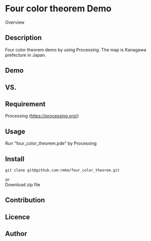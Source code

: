 Four color theorem Demo
====

Overview

## Description
Four color theorem demo by using Processing. The map is Kanagawa prefecture in Japan.

## Demo

## VS. 

## Requirement
Processing (https://processing.org/)

## Usage
Run "four_color_theorem.pde" by Processing

## Install
```
git clone git@github.com:rmkm/four_color_theorem.git
```
or  
Download zip file

## Contribution

## Licence

## Author
